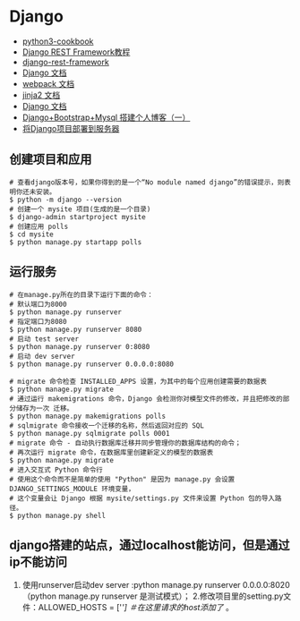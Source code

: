 # Django 
- [python3-cookbook](https://python3-cookbook.readthedocs.io/zh_CN/latest/chapters/p01_data_structures_algorithms.html)  
- [Django REST Framework教程](https://www.django.cn/course/show-20.html)  
- [django-rest-framework](https://www.django-rest-framework.org/)  
- [Django 文档](https://docs.djangoproject.com/zh-hans/2.2/)
- [webpack 文档](https://www.webpackjs.com/concepts/)
- [jinja2 文档](http://docs.jinkan.org/docs/jinja2/)
- [Django 文档](https://code.ziqiangxuetang.com/django/django-nginx-deploy.html)
- [Django+Bootstrap+Mysql 搭建个人博客（一）](https://www.cnblogs.com/derek1184405959/p/9060981.html)
- [将Django项目部署到服务器](https://www.jianshu.com/p/36ef6557c910)



## 创建项目和应用
```shell
# 查看django版本号，如果你得到的是一个“No module named django”的错误提示，则表明你还未安装。
$ python -m django --version
# 创建一个 mysite 项目(生成的是一个目录)
$ django-admin startproject mysite
# 创建应用 polls
$ cd mysite
$ python manage.py startapp polls
```

## 运行服务
```shell
# 在manage.py所在的目录下运行下面的命令：
# 默认端口为8000
$ python manage.py runserver
# 指定端口为8080
$ python manage.py runserver 8080
# 启动 test server
$ python manage.py runserver 0:8080
# 启动 dev server
$ python manage.py runserver 0.0.0.0:8080
```

```buildoutcfg
# migrate 命令检查 INSTALLED_APPS 设置，为其中的每个应用创建需要的数据表
$ python manage.py migrate
# 通过运行 makemigrations 命令，Django 会检测你对模型文件的修改，并且把修改的部分储存为一次 迁移。
$ python manage.py makemigrations polls
# sqlmigrate 命令接收一个迁移的名称，然后返回对应的 SQL
$ python manage.py sqlmigrate polls 0001
# migrate 命令 - 自动执行数据库迁移并同步管理你的数据库结构的命令；
# 再次运行 migrate 命令，在数据库里创建新定义的模型的数据表
$ python manage.py migrate
# 进入交互式 Python 命令行
# 使用这个命令而不是简单的使用 "Python" 是因为 manage.py 会设置 DJANGO_SETTINGS_MODULE 环境变量，
# 这个变量会让 Django 根据 mysite/settings.py 文件来设置 Python 包的导入路径。
$ python manage.py shell
```

## django搭建的站点，通过localhost能访问，但是通过ip不能访问
1. 使用runserver启动dev server :python manage.py runserver 0.0.0.0:8020（python manage.py runserver 是测试模式）；
2.修改项目里的setting.py文件：ALLOWED_HOSTS = ['*']  ＃在这里请求的host添加了* 。